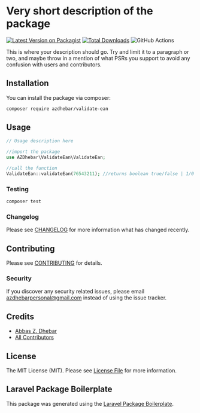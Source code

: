 # Very short description of the package

[![Latest Version on Packagist](https://img.shields.io/packagist/v/azdhebar/validate-ean.svg?style=flat-square)](https://packagist.org/packages/azdhebar/validate-ean)
[![Total Downloads](https://img.shields.io/packagist/dt/azdhebar/validate-ean.svg?style=flat-square)](https://packagist.org/packages/azdhebar/validate-ean)
![GitHub Actions](https://github.com/azdhebar/validate-ean/actions/workflows/main.yml/badge.svg)

This is where your description should go. Try and limit it to a paragraph or two, and maybe throw in a mention of what PSRs you support to avoid any confusion with users and contributors.

## Installation

You can install the package via composer:

```bash
composer require azdhebar/validate-ean
```

## Usage

```php
// Usage description here

//import the package
use AZDhebar\ValidateEan\ValidateEan;

//call the function
ValidateEan::validateEan(76543211); //returns boolean true/false | 1/0

```

### Testing

```bash
composer test
```

### Changelog

Please see [CHANGELOG](CHANGELOG.md) for more information what has changed recently.

## Contributing

Please see [CONTRIBUTING](CONTRIBUTING.md) for details.

### Security

If you discover any security related issues, please email azdhebarpersonal@gmail.com instead of using the issue tracker.

## Credits

-   [Abbas Z. Dhebar](https://github.com/azdhebar)
-   [All Contributors](../../contributors)

## License

The MIT License (MIT). Please see [License File](LICENSE.md) for more information.

## Laravel Package Boilerplate

This package was generated using the [Laravel Package Boilerplate](https://laravelpackageboilerplate.com).
